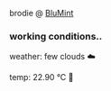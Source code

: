 brodie @ [BluMint](https://www.linkedin.com/company/blumint-io/)

<!--weather_start-->
### working conditions..

weather: few clouds ☁️

temp: 22.90 °C 🥶

<!--weather_end-->
